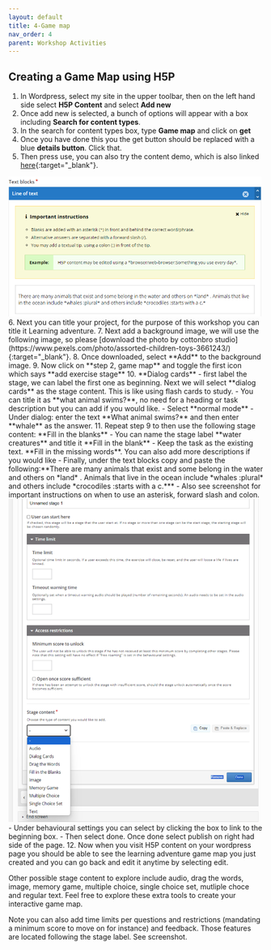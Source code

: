 ```yaml
---
layout: default
title: 4-Game map
nav_order: 4
parent: Workshop Activities
---
```

## Creating a Game Map using H5P

1. In Wordpress, select my site in the upper toolbar, then on the left hand side select **H5P Content** and select **Add new**
2. Once add new is selected, a bunch of options will appear with a box including **Search for content types**.
3. In the search for content types box, type **Game map** and click on  **get**
4. Once you have done this you the get button should be replaced with a blue **details button**. Click that.
5. Then press use, you can also try the content demo, which is also linked [here](https://h5p.org/content-types/game-map#example=1463359){:target="_blank"}.
<img src="images/text-blocks.png" style="width:500px"> 
6. Next you can title your project, for the purpose of this workshop you can title it Learning adventure.
7. Next add a background image, we will use the following image, so please [download the photo by cottonbro studio](https://www.pexels.com/photo/assorted-children-toys-3661243/){:target="_blank"}. 
8. Once downloaded, select **Add** to the background image.
9. Now click on **step 2, game map** and toggle the first icon which says **add exercise stage**
10. **Dialog cards**
    - first label the stage, we can label the first one as beginning. Next we will select **dialog cards** as the stage content. This is like using flash cards to study.
    - You can title it as **what animal swims?**, no need for a heading or task description but you can add if you would like.
    - Select **normal mode**
    - Under dialog: enter the text **What animal swims?** and then enter **whale** as the answer.
11. Repeat step 9 to then use the following stage content: **Fill in the blanks**
    - You can name the stage label **water creatures** and title it **Fill in the blank**
    - Keep the task as the existing text. **Fill in the missing words**. You can also add more descriptions if you would like
    - Finally, under the text blocks copy and paste the following:**There are many animals that exist and some belong in the water and others on *land* . Animals that live in the ocean include *whales :plural* and others include *crocodiles :starts with a c.***
    - Also see screenshot for important instructions on when to use an asterisk, forward slash and colon.
<img src="images/game-map-2.png" style="width:500px"> 
    - Under behavioural settings you can select by clicking the box to link to the beginning box.
    - Then select done. Once done select publish on right had side of the page.
12. Now when you visit H5P content on your wordpress page you should be able to see the learning adventure game map you just created and you can go back and edit it anytime by selecting edit.

Other possible stage content to explore include audio, drag the words, image, memory game, multiple choice, single choice set, mutliple choce and regular text. Feel free to explore these extra tools to create your interactive game map. 

Note you can also add time limits per questions and restrictions (mandating a minimum score to move on for instance) and feedback. Those features are located following the stage label. See screenshot. 
